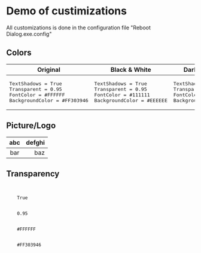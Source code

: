 # Demo of custimizations
All customizations is done in the configuration file "Reboot Dialog.exe.config"<br/>

## Colors
<table>
<thead>
<tr>
<th align="center">Original</th>
<th align="center">Black & White</th>
<th align="center">Dark Blue & White</th>
</tr>
</thead>
<tbody>
<tr>
<td>
<pre lang="php">
TextShadows = True
Transparent = 0.95
FontColor = #FFFFFF
BackgroundColor = #FF303946
</pre>
</td>
<td>
<pre lang="php">
TextShadows = True
Transparent = 0.95
FontColor = #111111
BackgroundColor = #EEEEEE
</td>
<td>
<pre lang="php">
TextShadows = True
Transparent = 0.95
FontColor = #111111
BackgroundColor = #EEEEEE
</pre>
</td>
</tr></tbody></table>

## Picture/Logo
<table>
<thead>
<tr>
<th align="center">abc</th>
<th align="right">defghi</th>
</tr>
</thead>
<tbody>
<tr>
<td align="center">bar</td>
<td align="right">baz</td>
</tr></tbody></table>

## Transparency
<pre><code data-language="javascript">
<setting name="TextShadows" serializeAs="String">
    <value>True</value>
</setting>
<setting name="Transparent" serializeAs="String">
    <value>0.95</value>
</setting>
<setting name="FontColor" serializeAs="String">
    <value>#FFFFFF</value>
</setting>
<setting name="BackgroundColor" serializeAs="String">
    <value>#FF303946</value>
</setting>
</code></pre>
